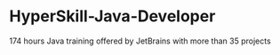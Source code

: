 # HyperSkill-Java-Developer
174 hours Java training offered by JetBrains with more than 35 projects
